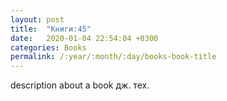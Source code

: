 ```yaml
---
layout: post
title:  "Книги:45"
date:   2020-01-04 22:54:04 +0300
categories: Books
permalink: /:year/:month/:day/books-book-title
---
```


description about a book дж. тех.